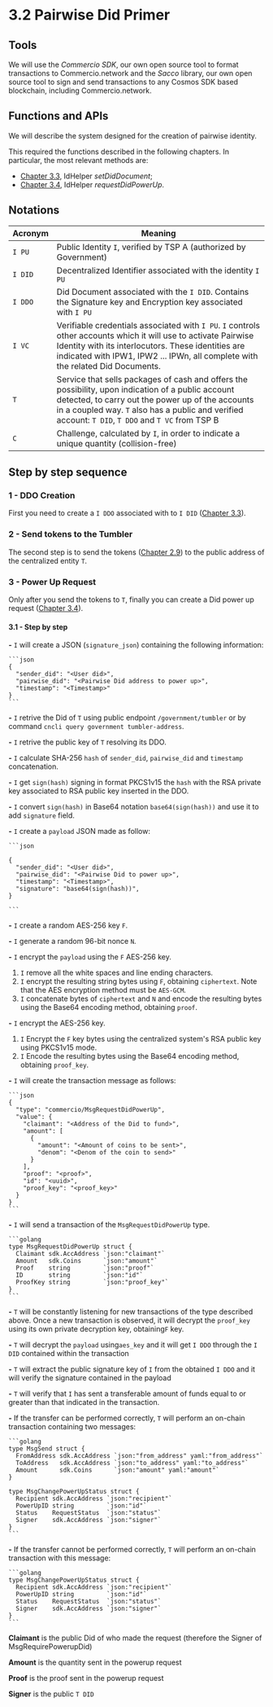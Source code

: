 # 3.2 Pairwise Did Primer

## Tools

We will use the _Commercio SDK_, our own open source tool to format transactions to Commercio.network and the _Sacco_ library, our own open source tool to sign and send transactions to any Cosmos SDK based blockchain, including Commercio.network.

## Functions and APIs

We will describe the system designed for the creation of pairwise identity.

This required the functions described in the following chapters. In particular, the most relevant methods are:

- [Chapter 3.3](3.3-chapter.md), IdHelper _setDidDocument_;
- [Chapter 3.4](3.4-chapter.md), IdHelper _requestDidPowerUp_.

## Notations

| Acronym | Meaning                                                                                                                                                                                                                                                      |
|---------|--------------------------------------------------------------------------------------------------------------------------------------------------------------------------------------------------------------------------------------------------------------|
| `I PU`  | Public Identity `I`, verified by TSP A (authorized by Government)                                                                                                                                                                                            |
| `I DID` | Decentralized Identifier associated with the identity `I PU`                                                                                                                                                                                                 |
| `I DDO` | Did Document associated with the `I DID`. Contains the Signature key and Encryption key associated with  `I PU`                                                                                                                                              |
| `I VC`  | Verifiable credentials associated with `I PU`. `I` controls other accounts which it will use to activate Pairwise Identity with its interlocutors. These identities are indicated with IPW1, IPW2 ... IPWn, all complete with the related Did Documents.     |
| `T`     | Service that sells packages of cash and offers the possibility, upon indication of a public account detected, to carry out the power up of the accounts in a coupled way. `T` also has a public and verified account: `T DID`, `T DDO` and `T VC` from TSP B |
| `C`     | Challenge, calculated by `I`, in order to indicate a unique quantity (collision-free)                                                                                                                                                                        |

## Step by step sequence

### **1 - DDO Creation**

First you need to create a `I DDO` associated with to `I DID` ([Chapter 3.3](3.3-chapter.md)).

### **2 - Send tokens to the Tumbler**

The second step is to send the tokens ([Chapter 2.9](2.9-chapter.md)) to the public address of the centralized entity `T`.

### **3 - Power Up Request**

Only after you send the tokens to `T`, finally you can create a Did power up request ([Chapter 3.4](3.4-chapter.md)).

#### **3.1 - Step by step**

**-** `I` will create a JSON (`signature_json`) containing the following information:

    ```json
    {
      "sender_did": "<User did>",
      "pairwise_did": "<Pairwise Did address to power up>",
      "timestamp": "<Timestamp>"
    }
    ```

**-** `I` retrive the Did of `T` using public endpoint `/government/tumbler` or by command `cncli query government tumbler-address`.

**-** `I` retrive the public key of `T` resolving its DDO.

**-** `I` calculate SHA-256 `hash` of `sender_did`, `pairwise_did` and `timestamp` concatenation.

**-** `I` get `sign(hash)` signing in format PKCS1v15 the `hash` with the RSA private key associated to RSA public key inserted in the DDO.

**-** `I` convert `sign(hash)` in Base64 notation `base64(sign(hash))` and use it to add `signature` field.

**-** `I` create a `payload` JSON made as follow:

    ```json

    {
      "sender_did": "<User did>",
      "pairwise_did": "<Pairwise Did to power up>",
      "timestamp": "<Timestamp>",
      "signature": "base64(sign(hash))",
    }

    ```

**-** `I` create a random AES-256 key `F`.

**-** `I` generate a random 96-bit nonce `N`.

**-** `I` encrypt the `payload` using the `F` AES-256 key.

  1. `I` remove all the white spaces and line ending characters.
  2. `I` encrypt the resulting string bytes using `F`, obtaining `ciphertext`. Note that the AES encryption method must be `AES-GCM`.
  3. `I` concatenate bytes of `ciphertext` and `N` and encode the resulting bytes using the Base64 encoding method, obtaining `proof`.

**-** `I` encrypt the AES-256 key.

  1. `I` Encrypt the `F` key bytes using the centralized system's RSA public key using PKCS1v15 mode.
  2. `I` Encode the resulting bytes using the Base64 encoding method, obtaining `proof_key`.

**-** `I` will create the transaction message as follows:

    ```json
    {
      "type": "commercio/MsgRequestDidPowerUp",
      "value": {
        "claimant": "<Address of the Did to fund>",
        "amount": [
          {
            "amount": "<Amount of coins to be sent>",
            "denom": "<Denom of the coin to send>"
          }   
        ],
        "proof": "<proof>",
        "id": "<uuid>",
        "proof_key": "<proof_key>"
      }
    }
    ```

**-** `I` will send a transaction of the `MsgRequestDidPowerUp` type.

    ```golang
    type MsgRequestDidPowerUp struct {
      Claimant sdk.AccAddress `json:"claimant"`
      Amount   sdk.Coins      `json:"amount"`
      Proof    string         `json:"proof"`
      ID       string         `json:"id"`
      ProofKey string         `json:"proof_key"`
    }
    ```

**-** `T` will be constantly listening for new transactions of the type described above. Once a new transaction is observed, it will decrypt the `proof_key` using its own private decryption key, obtaining`F` key.

**-** `T` will decrypt the `payload` using`aes_key` and it will get `I DDO` through the `I DID` contained within the transaction

**-** `T` will extract the public signature key of `I` from the obtained `I DDO` and it will verify the signature contained in the payload

**-** `T` will verify that  `I`  has sent a transferable amount of funds equal to or greater than that indicated in the transaction.

**-** If the transfer can be performed correctly, `T` will perform an on-chain transaction containing two messages:

    ```golang
    type MsgSend struct {
      FromAddress sdk.AccAddress `json:"from_address" yaml:"from_address"`
      ToAddress   sdk.AccAddress `json:"to_address" yaml:"to_address"`
      Amount      sdk.Coins      `json:"amount" yaml:"amount"`
    }

    type MsgChangePowerUpStatus struct {
      Recipient sdk.AccAddress `json:"recipient"`
      PowerUpID string         `json:"id"`
      Status    RequestStatus  `json:"status"`
      Signer    sdk.AccAddress `json:"signer"`
    }
    ```

**-** If the transfer cannot be performed correctly, `T` will perform an on-chain transaction with this message:

    ```golang
    type MsgChangePowerUpStatus struct {
      Recipient sdk.AccAddress `json:"recipient"`
      PowerUpID string         `json:"id"`
      Status    RequestStatus  `json:"status"`
      Signer    sdk.AccAddress `json:"signer"`
    }
    ```

**Claimant** is the public Did of who made the request (therefore the Signer of MsgRequirePowerupDid)

**Amount** is the quantity sent in the powerup request

**Proof** is the proof sent in the powerup request

**Signer** is the public `T DID`

